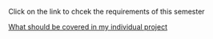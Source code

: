 Click on the link to chcek the requirements of this semester

[What should be covered in my individual project](https://github.com/CrossyChainsaw/Portfolio/blob/master/School%20Sources/What%20should%20be%20covered%20in%20my%20individual%20project.pdf)
